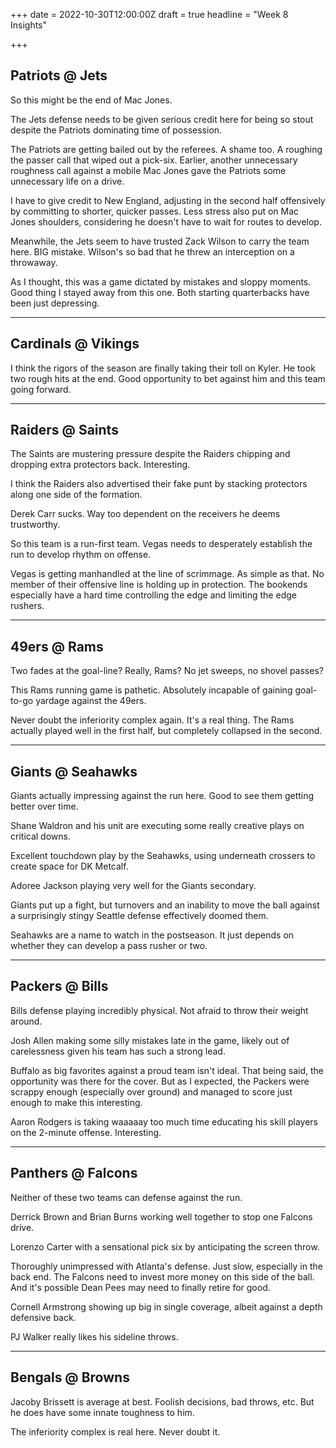 +++
date = 2022-10-30T12:00:00Z
draft = true
headline = "Week 8 Insights"

+++
## Patriots @ Jets

So this might be the end of Mac Jones.

The Jets defense needs to be given serious credit here for being so stout despite the Patriots dominating time of possession.

The Patriots are getting bailed out by the referees. A shame too. A roughing the passer call that wiped out a pick-six. Earlier, another unnecessary roughness call against a mobile Mac Jones gave the Patriots some unnecessary life on a drive.

I have to give credit to New England, adjusting in the second half offensively by committing to shorter, quicker passes. Less stress also put on Mac Jones shoulders, considering he doesn't have to wait for routes to develop.

Meanwhile, the Jets seem to have trusted Zack Wilson to carry the team here. BIG mistake. Wilson's so bad that he threw an interception on a throwaway.

As I thought, this was a game dictated by mistakes and sloppy moments. Good thing I stayed away from this one. Both starting quarterbacks have been just depressing.

***

## Cardinals @ Vikings

I think the rigors of the season are finally taking their toll on Kyler. He took two rough hits at the end. Good opportunity to bet against him and this team going forward.

***

## Raiders @ Saints

The Saints are mustering pressure despite the Raiders chipping and dropping extra protectors back. Interesting.

I think the Raiders also advertised their fake punt by stacking protectors along one side of the formation.

Derek Carr sucks. Way too dependent on the receivers he deems trustworthy.

So this team is a run-first team. Vegas needs to desperately establish the run to develop rhythm on offense.

Vegas is getting manhandled at the line of scrimmage. As simple as that. No member of their offensive line is holding up in protection. The bookends especially have a hard time controlling the edge and limiting the edge rushers.

***

## 49ers @ Rams

Two fades at the goal-line? Really, Rams? No jet sweeps, no shovel passes?

This Rams running game is pathetic. Absolutely incapable of gaining goal-to-go yardage against the 49ers.

Never doubt the inferiority complex again. It's a real thing. The Rams actually played well in the first half, but completely collapsed in the second.

***

## Giants @ Seahawks

Giants actually impressing against the run here. Good to see them getting better over time.

Shane Waldron and his unit are executing some really creative plays on critical downs.

Excellent touchdown play by the Seahawks, using underneath crossers to create space for DK Metcalf.

Adoree Jackson playing very well for the Giants secondary.

Giants put up a fight, but turnovers and an inability to move the ball against a surprisingly stingy Seattle defense effectively doomed them.

Seahawks are a name to watch in the postseason. It just depends on whether they can develop a pass rusher or two.

***

## Packers @ Bills

Bills defense playing incredibly physical. Not afraid to throw their weight around.

Josh Allen making some silly mistakes late in the game, likely out of carelessness given his team has such a strong lead.

Buffalo as big favorites against a proud team isn't ideal. That being said, the opportunity was there for the cover. But as I expected, the Packers were scrappy enough (especially over ground) and managed to score just enough to make this interesting.

Aaron Rodgers is taking waaaaay too much time educating his skill players on the 2-minute offense. Interesting.

***

## Panthers @ Falcons

Neither of these two teams can defense against the run.

Derrick Brown and Brian Burns working well together to stop one Falcons drive.

Lorenzo Carter with a sensational pick six by anticipating the screen throw.

Thoroughly unimpressed with Atlanta's defense. Just slow, especially in the back end. The Falcons need to invest more money on this side of the ball. And it's possible Dean Pees may need to finally retire for good.

Cornell Armstrong showing up big in single coverage, albeit against a depth defensive back.

PJ Walker really likes his sideline throws.

***

## Bengals @ Browns

Jacoby Brissett is average at best. Foolish decisions, bad throws, etc. But he does have some innate toughness to him.

The inferiority complex is real here. Never doubt it.